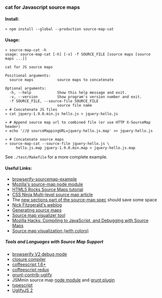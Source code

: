 ### cat for Javascript source maps

#### Install:

```shell
» npm install --global --production source-map-cat
```

#### Usage:

```shell
» source-map-cat -h
usage: source-map-cat [-h] [-v] -f SOURCE_FILE [source maps [source maps ...]]

cat for JS source maps

Positional arguments:
  source maps           source maps to concatenate

Optional arguments:
  -h, --help            Show this help message and exit.
  -v, --version         Show program's version number and exit.
  -f SOURCE_FILE, --source-file SOURCE_FILE
                        source file name
» # Concatenate JS files
» cat jquery-1.9.0.min.js hello.js > jquery-hello.js

» # Append source map url to combined file (or use HTTP X-SourceMap header)
» echo '//@ sourceMappingURL=jquery-hello.js.map' >> jquery-hello.js

» # Concatenate source maps
» source-map-cat --source-file jquery-hello.js \
     hello.js.map jquery-1.9.0.min.map > jquery-hello.js.map
```

See `./test/Makefile` for a more complete example.

#### Useful Links:

* [browserify-sourcemap-example](https://github.com/thlorenz/browserify-sourcemap-example)
* [Mozilla's source-map node module](https://github.com/mozilla/source-map)
* [HTML5 Rocks Source Maps tutorial](http://www.html5rocks.com/en/tutorials/developertools/sourcemaps/)
* [CSS Ninja Multi-level source map article](http://www.thecssninja.com/javascript/multi-level-sourcemaps)
* The [new sections part of the source-map spec](https://docs.google.com/document/d/1U1RGAehQwRypUTovF1KRlpiOFze0b-_2gc6fAH0KY0k/edit?pli=1#heading=h.535es3xeprgt) should save some space
* [Nick Fitzgerald's weblog](http://fitzgeraldnick.com/weblog/)
* [Generating source maps](http://qfox.nl/weblog/281)
* [Source map visualizer tool](http://sourcemapper.qfox.nl/)
* [Mozilla Hacks: Compiling to JavaScript, and Debugging with Source Maps](https://hacks.mozilla.org/2013/05/compiling-to-javascript-and-debugging-with-source-maps/)
* [Source map visualization (with colors)](http://sokra.github.io/source-map-visualization/)

##### Tools and Languages with Source Map Support

* [browserify V2 debug mode](https://github.com/substack/node-browserify)
* [closure compiler](http://code.google.com/p/closure-compiler/wiki/SourceMaps)
* [coffeescript 1.6+](http://coffeescript.org/)
* [coffeescript redux](https://github.com/michaelficarra/CoffeeScriptRedux)
* [grunt-contrib-uglify](https://github.com/gruntjs/grunt-contrib-uglify#sourcemap)
* JSMmin source map [node module](https://github.com/twolfson/node-jsmin-sourcemap)
and [grunt plugin](https://github.com/twolfson/grunt-jsmin-sourcemap)
* [typescript](http://www.typescriptlang.org/)
* [UglifyJS 2](https://github.com/mishoo/UglifyJS2)
